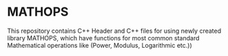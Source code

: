 # MATHOPS
This repository contains C++ Header and C++ files for using newly created library MATHOPS, which have functions for most common standard Mathematical operations like (Power, Modulus, Logarithmic etc.))
